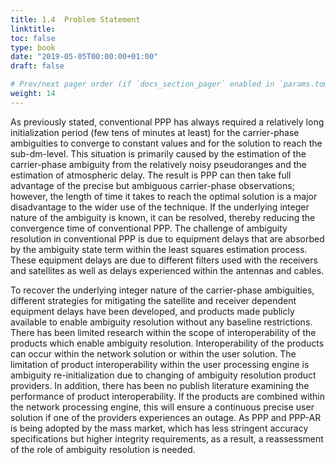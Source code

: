 ```yaml
---
title: 1.4	Problem Statement
linktitle:
toc: false
type: book
date: "2019-05-05T00:00:00+01:00"
draft: false

# Prev/next pager order (if `docs_section_pager` enabled in `params.toml`)
weight: 14
---
```


As previously stated, conventional PPP has always required a relatively long initialization period (few tens of minutes at least) for the carrier-phase ambiguities to converge to constant values and for the solution to reach the sub-dm-level. This situation is primarily caused by the estimation of the carrier-phase ambiguity from the relatively noisy pseudoranges and the estimation of atmospheric delay. The result is PPP can then take full advantage of the precise but ambiguous carrier-phase observations; however, the length of time it takes to reach the optimal solution is a major disadvantage to the wider use of the technique. If the underlying integer nature of the ambiguity is known, it can be resolved, thereby reducing the convergence time of conventional PPP. The challenge of ambiguity resolution in conventional PPP is due to equipment delays that are absorbed by the ambiguity state term within the least squares estimation process. These equipment delays are due to different filters used with the receivers and satellites as well as delays experienced within the antennas and cables.

To recover the underlying integer nature of the carrier-phase ambiguities, different strategies for mitigating the satellite and receiver dependent equipment delays have been developed, and products made publicly available to enable ambiguity resolution without any baseline restrictions. There has been limited research within the scope of interoperability of the products which enable ambiguity resolution. Interoperability of the products can occur within the network solution or within the user solution. The limitation of product interoperability within the user processing engine is ambiguity re-initialization due to changing of ambiguity resolution product providers. In addition, there has been no publish literature examining the performance of product interoperability. If the products are combined within the network processing engine, this will ensure a continuous precise user solution if one of the providers experiences an outage. As PPP and PPP-AR is being adopted by the mass market, which has less stringent accuracy specifications but higher integrity requirements, as a result, a reassessment of the role of ambiguity resolution is needed.


